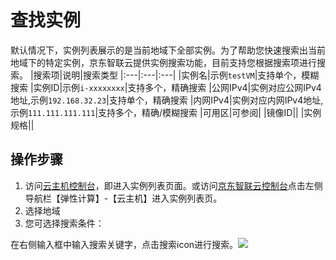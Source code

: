 # 查找实例

默认情况下，实例列表展示的是当前地域下全部实例。为了帮助您快速搜索出当前地域下的特定实例，京东智联云提供实例搜索功能，目前支持您根据搜索项进行搜索。
|搜索项|说明|搜索类型
|:---|:---|:---|
|实例名|示例```testVM```|支持单个，模糊搜索
|实例ID|示例```i-xxxxxxxx```|支持多个，精确搜索
|公网IPv4|实例对应公网IPv4地址,示例```192.168.32.23```|支持单个，精确搜索
|内网IPv4|实例对应内网IPv4地址,示例```111.111.111.111```|支持多个，精确/模糊搜索
|可用区|可参阅|
|镜像ID||
|实例规格||
## 操作步骤

1. 访问[云主机控制台](https://cns-console.jdcloud.com/host/compute/list)，即进入实例列表页面。或访问[京东智联云控制台](https://console.jdcloud.com)点击左侧导航栏【弹性计算】-【云主机】进入实例列表页。
2. 选择地域
3. 您可选择搜索条件：




在右侧输入框中输入搜索关键字，点击搜索icon进行搜索。![](../../../../../image/vm/searchinstance1.png)
